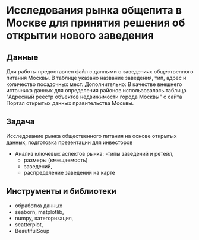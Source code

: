#  Исследования рынка общепита в Москве для принятия решения об открытии нового заведения
## Данные

Для работы предоставлен файл с данными о заведениях общественного питания Москвы. В таблице указано название заведения, тип, адрес и количество посадочных мест.
Дополнительно: 
В качестве внешнего источника данных для определения районов использовалась таблица "Адресный реестр объектов недвижимости города Москвы" с сайта Портал открытых данных правительства Москвы. 

## Задача

Исследование рынка общественного питания на основе открытых данных, подготовка презентации для инвесторов
 - Анализ ключевых аспектов рынка: 
   -типы заведений и ретейл, 
   - размеры (вмещаемость) 
   - заведений, 
   - распределение заведений на карте

## Инструменты и библиотеки
- обработка данных
- seaborn, matplotlib, 
- numpy, категоризация, 
- scatterplot, 
- BeautifulSoup
